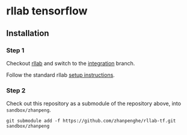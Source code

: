 # rllab tensorflow

## Installation

### Step 1
Checkout [rllab](https://github.com/users/ryanjulian/rllab/) and switch to the [integration](https://github.com/ryanjulian/rllab/tree/integration) branch.

Follow the standard rllab [setup instructions](http://rllab.readthedocs.io/en/latest/user/installation.html).

### Step 2
Check out this repository as a submodule of the repository above, into
`sandbox/zhanpeng`.

```
git submodule add -f https://github.com/zhanpenghe/rllab-tf.git sandbox/zhanpeng
```
